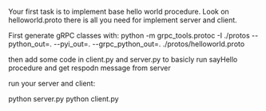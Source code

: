Your first task is to implement base hello world procedure.
Look on helloworld.proto there is all you need for implement server and client.

First generate gRPC classes with:
python -m grpc_tools.protoc -I ./protos --python_out=. --pyi_out=. --grpc_python_out=. ./protos/helloworld.proto

then add some code in client.py and server.py to basicly run sayHello procedure and get respodn message from server

run your server and client:

python server.py
python client.py